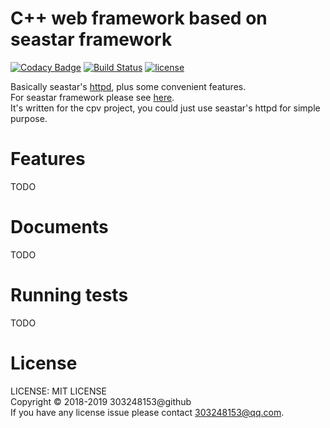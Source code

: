 # C++ web framework based on seastar framework

[![Codacy Badge](https://api.codacy.com/project/badge/Grade/1373137db23b4e5b829d70b9b8576797)](https://www.codacy.com/app/303248153/cpv-framework?utm_source=github.com&amp;utm_medium=referral&amp;utm_content=cpv-project/cpv-framework&amp;utm_campaign=Badge_Grade)
[![Build Status](https://travis-ci.org/cpv-project/cpv-framework.svg?branch=master)](https://travis-ci.org/cpv-project/cpv-framework)
[![license](https://img.shields.io/github/license/cpv-project/cpv-manage-scripts.svg)]() 

Basically seastar's [httpd](https://github.com/scylladb/seastar/tree/master/http), plus some convenient features.<br/>
For seastar framework please see [here](https://github.com/scylladb/seastar).<br/>
It's written for the cpv project, you could just use seastar's httpd for simple purpose.

# Features

TODO

# Documents

TODO

# Running tests

TODO

# License

LICENSE: MIT LICENSE<br/>
Copyright © 2018-2019 303248153@github<br/>
If you have any license issue please contact 303248153@qq.com.

